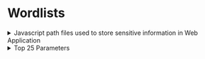 # Wordlists
<details>
<summary>Javascript path files used to store sensitive information in Web Application</summary>
  
```
/js/config.js
/js/credentials.js
/js/secrets.js
/js/keys.js
/js/password.js
/js/api_keys.js
/js/auth_tokens.js
/js/access_tokens.js
/js/sessions.js
/js/authorization.js
/js/encryption.js
/js/certificates.js
/js/ssl_keys.js
/js/passphrases.js
/js/policies.js
/js/permissions.js
/js/privileges.js
/js/hashes.js
/js/salts.js
/js/nonces.js
js/signatures.js
js/digests.js
js/tokens.js
js/cookies.js
```
</details>


<details>
  
<summary>Top 25 Parameters</summary>
  
- Links
  - https://owasp.org/www-project-top-25-parameters/
  - https://github.com/lutfumertceylan/top25-parameter/tree/master
- Vulnerabilities
  - Cross-Site Scripting
  - Server-Side Request Forgery
  - Local File Inclusion
  - SQL Injection
  - Remote Code Execution
  - Open Redirect
</details>




